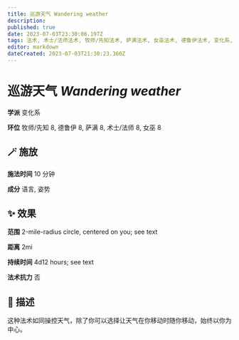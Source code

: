 ```yaml
---
title: 巡游天气 Wandering weather
description: 
published: true
date: 2023-07-03T23:30:08.197Z
tags: 法术, 术士/法师法术, 牧师/先知法术, 萨满法术, 女巫法术, 德鲁伊法术, 变化系, 8环法术
editor: markdown
dateCreated: 2023-07-03T21:30:23.360Z
---
```


# **巡游天气** *Wandering weather*

**学派** 变化系 

**环位** 牧师/先知 8, 德鲁伊 8, 萨满 8, 术士/法师 8, 女巫 8

## 🪄 施放

**施法时间** 10 分钟

**成分** 语言, 姿势

## ✨ 效果  

**范围** 2-mile-radius circle, centered on you; see text

**距离** 2mi  

**持续时间** 4d12 hours; see text 

**法术抗力** 否

## 📖 描述

这种法术如同操控天气，除了你可以选择让天气在你移动时随你移动，始终以你为中心。
    
